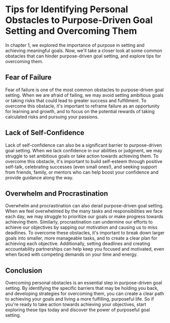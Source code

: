 Tips for Identifying Personal Obstacles to Purpose-Driven Goal Setting and Overcoming Them
==============================================================================================================================================

In chapter 1, we explored the importance of purpose in setting and achieving meaningful goals. Now, we'll take a closer look at some common obstacles that can hinder purpose-driven goal setting, and explore tips for overcoming them.

Fear of Failure
---------------

Fear of failure is one of the most common obstacles to purpose-driven goal setting. When we are afraid of failing, we may avoid setting ambitious goals or taking risks that could lead to greater success and fulfillment. To overcome this obstacle, it's important to reframe failure as an opportunity for learning and growth, and to focus on the potential rewards of taking calculated risks and pursuing your passions.

Lack of Self-Confidence
-----------------------

Lack of self-confidence can also be a significant barrier to purpose-driven goal setting. When we lack confidence in our abilities or judgment, we may struggle to set ambitious goals or take action towards achieving them. To overcome this obstacle, it's important to build self-esteem through positive self-talk, celebrating successes (even small ones!), and seeking support from friends, family, or mentors who can help boost your confidence and provide guidance along the way.

Overwhelm and Procrastination
-----------------------------

Overwhelm and procrastination can also derail purpose-driven goal setting. When we feel overwhelmed by the many tasks and responsibilities we face each day, we may struggle to prioritize our goals or make progress towards achieving them. Similarly, procrastination can undermine our efforts to achieve our objectives by sapping our motivation and causing us to miss deadlines. To overcome these obstacles, it's important to break down larger goals into smaller, more manageable tasks, and to create a clear plan for achieving each objective. Additionally, setting deadlines and creating accountability partnerships can help keep you focused and motivated, even when faced with competing demands on your time and energy.

Conclusion
----------

Overcoming personal obstacles is an essential step in purpose-driven goal setting. By identifying the specific barriers that may be holding you back, and developing strategies for overcoming them, you can create a clear path to achieving your goals and living a more fulfilling, purposeful life. So if you're ready to take action towards achieving your objectives, start exploring these tips today and discover the power of purposeful goal setting.
